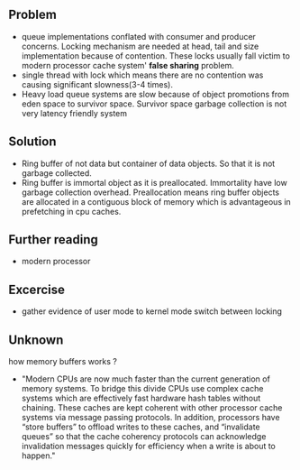 ## Problem
 - queue implementations conflated with consumer and producer concerns. Locking mechanism are needed at head, tail and size implementation because of contention. These locks usually fall victim to modern processor cache system' **false sharing** problem.  
 - single thread with lock which means there are no contention was causing significant slowness(3-4 times).
 - Heavy load queue systems are slow because of object promotions from eden space to survivor space. Survivor space garbage collection is not very latency friendly system 
  
## Solution
 - Ring buffer of not data but container of data objects. So that it is not garbage collected.  
 - Ring buffer is immortal object as it is preallocated. Immortality have low garbage collection overhead. Preallocation means ring buffer objects are allocated in a contiguous block of memory which is advantageous in prefetching in cpu caches. 

## Further reading
 - modern processor 

## Excercise
 - gather evidence of user mode to kernel mode switch between locking 

## Unknown
 how memory buffers works ?
 - "Modern CPUs are now much faster than the current generation of memory systems. To bridge this divide CPUs use
complex cache systems which are effectively fast hardware hash tables without chaining. These caches are kept
coherent with other processor cache systems via message passing protocols. In addition, processors have “store buffers”
to offload writes to these caches, and “invalidate queues” so that the cache coherency protocols can acknowledge
invalidation messages quickly for efficiency when a write is about to happen."
